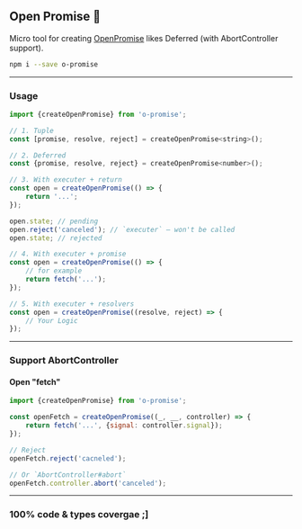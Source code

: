 Open Promise 👐
---------------
Micro tool for creating [OpenPromise](./src/open/promise.ts#L3-L15) likes Deferred (with AbortController support).

```sh
npm i --save o-promise
```

---

### Usage

```js
import {createOpenPromise} from 'o-promise';

// 1. Tuple
const [promise, resolve, reject] = createOpenPromise<string>();

// 2. Deferred
const {promise, resolve, reject} = createOpenPromise<number>();

// 3. With executer + return
const open = createOpenPromise(() => {
	return '...';
});

open.state; // pending
open.reject('canceled'); // `executer` — won't be called
open.state; // rejected

// 4. With executer + promise
const open = createOpenPromise(() => {
	// for example
	return fetch('...');
});

// 5. With executer + resolvers
const open = createOpenPromise((resolve, reject) => {
	// Your Logic
});
```

---

### Support AbortController

#### Open "fetch"

```js
import {createOpenPromise} from 'o-promise';

const openFetch = createOpenPromise((_, __, controller) => {
	return fetch('...', {signal: controller.signal});
});

// Reject
openFetch.reject('cacneled');

// Or `AbortController#abort`
openFetch.controller.abort('canceled');
```

---

### 100% code & types covergae ;]